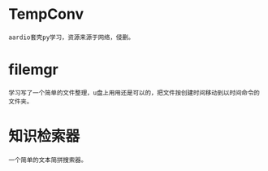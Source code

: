 # TempConv
    aardio套壳py学习，资源来源于网络，侵删。
# filemgr
    学习写了一个简单的文件整理，u盘上用用还是可以的，把文件按创建时间移动到以时间命令的文件夹。
# 知识检索器
    一个简单的文本简拼搜索器。
   
